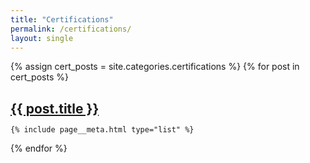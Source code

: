 ```yaml
---
title: "Certifications"
permalink: /certifications/
layout: single
---
```


<style>
  h1, h2, h3, h4 {
    border-bottom: 0 !important;
    box-shadow: none !important;
  }

  h2 {
    margin-bottom: 0rem !important; /* ou 0 si tu veux coller complètement */
  }

  .page__meta {
    margin-top: 0rem !important; /* réduit l’espace au-dessus du bloc read time */
  }
</style>

{% assign cert_posts = site.categories.certifications %}
{% for post in cert_posts %}

<div class="list__item">
  <article class="archive__item" itemscope itemtype="https://schema.org/CreativeWork"{% if post.locale %} lang="{{ post.locale }}"{% endif %}>
    <h2>
      <a href="{{ post.url | relative_url }}">{{ post.title }}</a>
    </h2>

    {% include page__meta.html type="list" %}
  </article>
</div>

{% endfor %}

